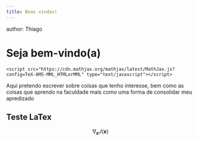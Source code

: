 ```yaml
---
title: Boas vindas!
---
```

author: Thiago 

<h1>Seja bem-vindo(a)</h1>

    <script src="https://cdn.mathjax.org/mathjax/latest/MathJax.js?config=TeX-AMS-MML_HTMLorMML" type="text/javascript"></script>


<p>Aqui pretendo escrever sobre coisas que tenho interesse, bem como as coisas que aprendo na faculdade mais como uma forma de consolidar meu apredizado</p>

## Teste LaTex

$$ \nabla_\boldsymbol{x} J(\boldsymbol{x}) $$

